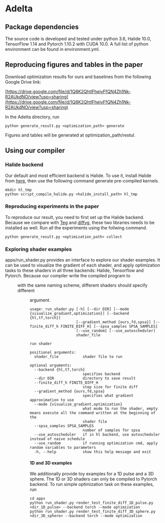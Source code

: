 # Adelta

## Package dependencies

The source code is developed and tested under python 3.6, Halide 10.0, TensorFlow 1.14 and Pytorch 1.10.2 with CUDA 10.0. A full list of python environment can be found in environment.yml.

## Reproducing figures and tables in the paper

Download optimization results for ours and baselines from the following Google Drive link:

[https://drive.google.com/file/d/1Q8K2QhtlFheiyFfQN4Zh1Nk-R2AUkdNO/view?usp=sharing](https://drive.google.com/file/d/1Q8K2QhtlFheiyFfQN4Zh1Nk-R2AUkdNO/view?usp=sharing)

In the Adelta directory, run

    python generate_result.py <optimization_path> generate
    
Figures and tables will be generated at optimization_path/restul.

## Using our compiler

### Halide backend

Our default and most efficient backend is Halide. To use it, install Halide from [here](https://github.com/halide/Halide), then use the following command generate pre-compiled kernels.

    mkdir hl_tmp
    python script_compile_halide.py <halide_install_path> hl_tmp

### Reproducing experiments in the paper

To reproduce our result, you need to first set up the Halide backend. Because we compare with [Teg](https://github.com/ChezJrk/Teg) and [diffvg](https://github.com/BachiLi/diffvg), these two libraries needs to be installed as well. Run all the experiments using the follwing command.

    python generate_result.py <optimization_path> collect
    
### Exploring shader examples

apps/run_shader.py provides an interface to explore our shader examples. It can be used to visualize the gradient of each shader, and apply optimization tasks to these shaders in all three backends: Halide, Tensorflow and Pytorch. Because our compiler write the compiled program to <dir> with the same naming scheme, different shaders should specify different <dir> argument.

```
usage: run_shader.py [-h] [--dir DIR] [--mode {visualize_gradient,optimization}] [--backend {hl,tf,torch}]
                     [--gradient_method {ours,fd,spsa}] [--finite_diff_h FINITE_DIFF_H] [--spsa_samples SPSA_SAMPLES]
                     [--use_random] [--use_autoscheduler]
                     shader_file

run shader

positional arguments:
  shader_file           shader file to run

optional arguments:
  --backend {hl,tf,torch}
                        specifies backend
  --dir DIR             directory to save result
  --finite_diff_h FINITE_DIFF_H
                        step size for finite diff
  --gradient_method {ours,fd,spsa}
                        specifies what gradient approximation to use
  --mode {visualize_gradient,optimization}
                        what mode to run the shader, empty means execute all the command written at the beginning of the
                        shader file
  --spsa_samples SPSA_SAMPLES
                        number of samples for spsa
  --use_autoscheduler   if in hl backend, use autoscheduler instead of naive schedule
  --use_random          if running optimization cmd, apply random variables to parameters
  -h, --help            show this help message and exit
```

#### 1D and 3D examples

We additionally provide toy examples for a 1D pulse and a 3D sphere. The 1D or 3D shaders can only be compiled to Pytorch backend. To run simple optimization task on these examples, run

```
cd apps
python run_shader.py render_test_finite_diff_1D_pulse.py <dir_1D_pulse> --backend torch --mode optimization
python run_shader.py render_test_finite_diff_3D_sphere.py <dir_3D_sphere> --backend torch --mode optimization
```
